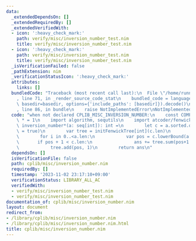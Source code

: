 ```yaml
---
data:
  _extendedDependsOn: []
  _extendedRequiredBy: []
  _extendedVerifiedWith:
  - icon: ':heavy_check_mark:'
    path: verify/misc/inversion_number_test.nim
    title: verify/misc/inversion_number_test.nim
  - icon: ':heavy_check_mark:'
    path: verify/misc/inversion_number_test.nim
    title: verify/misc/inversion_number_test.nim
  _isVerificationFailed: false
  _pathExtension: nim
  _verificationStatusIcon: ':heavy_check_mark:'
  attributes:
    links: []
  bundledCode: "Traceback (most recent call last):\n  File \"/home/runner/.local/lib/python3.10/site-packages/onlinejudge_verify/documentation/build.py\"\
    , line 71, in _render_source_code_stat\n    bundled_code = language.bundle(stat.path,\
    \ basedir=basedir, options={'include_paths': [basedir]}).decode()\n  File \"/home/runner/.local/lib/python3.10/site-packages/onlinejudge_verify/languages/nim.py\"\
    , line 86, in bundle\n    raise NotImplementedError\nNotImplementedError\n"
  code: "when not declared CPLIB_MISC_INVERSION_NUMBER:\n    const COMPETITIVE_MISC_INVERSION_NUMBER\
    \ * = 1\n    import algorithm, sequtils\n    import atcoder/fenwicktree\n    proc\
    \ inversion_number*(a: seq[int]): int =\n        let c = a.sorted.deduplicate(isSorted\
    \ = true)\n        var tree = initFenwickTree[int](c.len)\n        var ans = 0\n\
    \        for i in 0..<a.len:\n            var pos = c.lowerBound(a[i])\n     \
    \       if pos + 1 < c.len:\n                ans += tree.sum(pos+1..<c.len)\n\
    \            tree.add(pos, 1)\n        return ans\n"
  dependsOn: []
  isVerificationFile: false
  path: cplib/misc/inversion_number.nim
  requiredBy: []
  timestamp: '2023-11-02 23:17:10+09:00'
  verificationStatus: LIBRARY_ALL_AC
  verifiedWith:
  - verify/misc/inversion_number_test.nim
  - verify/misc/inversion_number_test.nim
documentation_of: cplib/misc/inversion_number.nim
layout: document
redirect_from:
- /library/cplib/misc/inversion_number.nim
- /library/cplib/misc/inversion_number.nim.html
title: cplib/misc/inversion_number.nim
---
```

